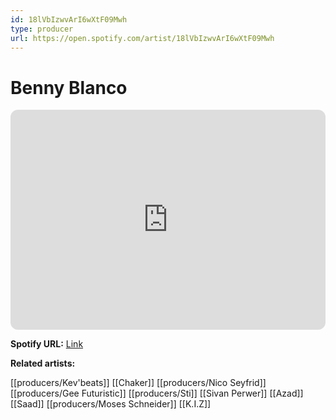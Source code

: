 ```yaml
---
id: 18lVbIzwvArI6wXtF09Mwh
type: producer
url: https://open.spotify.com/artist/18lVbIzwvArI6wXtF09Mwh
---
```

# Benny Blanco

<iframe style="border-radius:12px" src="https://open.spotify.com/embed/artist/18lVbIzwvArI6wXtF09Mwh" width="100%" height="352" frameBorder="0" allowfullscreen="" allow="autoplay; clipboard-write; encrypted-media; fullscreen; picture-in-picture" loading="lazy"></iframe>

**Spotify URL:** [Link](https://open.spotify.com/artist/18lVbIzwvArI6wXtF09Mwh)

**Related artists:**

[[producers/Kev'beats]]
[[Chaker]]
[[producers/Nico Seyfrid]]
[[producers/Gee Futuristic]]
[[producers/Sti]]
[[Sivan Perwer]]
[[Azad]]
[[Saad]]
[[producers/Moses Schneider]]
[[K.I.Z]]
